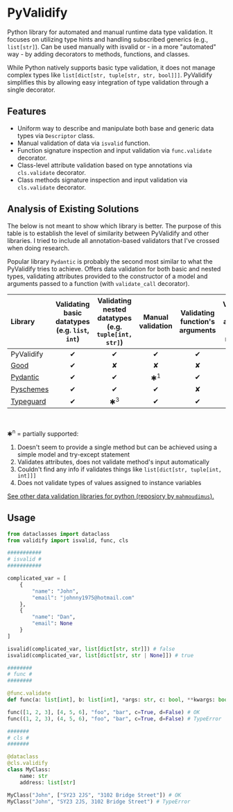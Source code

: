 # PyValidify

Python library for automated and manual runtime data type validation. It focuses on utilizing type hints and handling subscribed generics (e.g., `list[str]`). Can be used manually with isvalid or - in a more "automated" way - by adding decorators to methods, functions, and classes.

While Python natively supports basic type validation, it does not manage complex types like `list[dict[str, tuple[str, str, bool]]]`. PyValidify simplifies this by allowing easy integration of type validation through a single decorator.

## Features

- Uniform way to describe and manipulate both base and generic data types via `Descriptor` class.
- Manual validation of data via `isvalid` function.
- Function signature inspection and input validation via `func.validate` decorator.
- Class-level attribute validation based on type annotations via `cls.validate` decorator.
- Class methods signature inspection and input validation via `cls.validate` decorator.

## Analysis of Existing Solutions

The below is not meant to show which library is better. The purpose of this table is to establish the level of similarity between PyValidify and other libraries. I tried to include all annotation-based validators that I've crossed when doing research.

Popular library `Pydantic` is probably the second most similar to what the PyValidify tries to achieve. Offers data validation for both basic and nested types, validating attributes provided to the constructor of a model and arguments passed to a function (with `validate_call` decorator).

| Library | Validating basic<br>datatypes<br>(e.g. `list`, `int`) | Validating nested<br>datatypes<br>(e.g. `tuple[int, str]`) | Manual validation | Validating function's<br>arguments | Validating class<br>attributes and<br>methods |
| :--- | :---: | :---: | :---: | :---: | :---: |
| PyValidify | &#10004; | &#10004; | &#10004; | &#10004; | &#10004; |
| [Good](https://github.com/kolypto/py-good) | &#10004; | &#10008; | &#10008; | &#10008; | &#10008; |
| [Pydantic](https://docs.pydantic.dev/) | &#10004; | &#10004; | &#10033;<sup>1</sup> | &#10004; | &#10033;<sup>2</sup> |
| [Pyschemes](https://github.com/spy16/pyschemes) | &#10004; | &#10004; | &#10004; | &#10008; | &#10008; |
| [Typeguard](https://github.com/agronholm/typeguard) | &#10004; | &#10033;<sup>3</sup> | &#10004; | &#10004; | &#10033;<sup>4</sup> |

<br>

&#10033;<sup>n</sup> = partially supported:<br>
 
1. Doesn't seem to provide a single method but can be achieved using a simple model and try-except statement
2. Validates attributes, does not validate method's input automatically
3. Couldn't find any info if validates things like `list[dict[str, tuple[int, int]]]`
4. Does not validate types of values assigned to instance variables

[See other data validation libraries for python (reposiory by `mahmoudimus`).](https://github.com/mahmoudimus/awesome-validation-python)

## Usage

```py
from dataclasses import dataclass
from validify import isvalid, func, cls

###########
# isvalid #
###########

complicated_var = [
    {
        "name": "John",
        "email": "johnny1975@hotmail.com"
    },
    {
        "name": "Dan",
        "email": None
    }
]

isvalid(complicated_var, list[dict[str, str]]) # false
isvalid(complicated_var, list[dict[str, str | None]]) # true

########
# func #
########

@func.validate
def func(a: list[int], b: list[int], *args: str, c: bool, **kwargs: bool) -> None: ...

func([1, 2, 3], [4, 5, 6], "foo", "bar", c=True, d=False) # OK
func((1, 2, 3), (4, 5, 6), "foo", "bar", c=True, d=False) # TypeError

#######
# cls #
#######

@dataclass
@cls.validify
class MyClass:
    name: str
    address: list[str]

MyClass("John", ["SY23 2JS", "3102 Bridge Street"]) # OK
MyClass("John", "SY23 2JS, 3102 Bridge Street") # TypeError
```